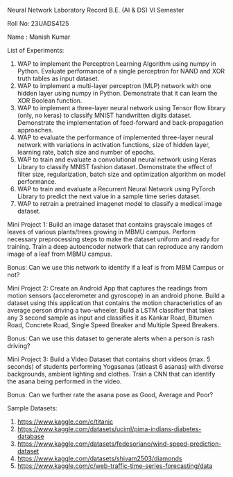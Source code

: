 Neural Network Laboratory Record
B.E. (AI & DS) VI Semester 

Roll No: 23UADS4125

Name : Manish Kumar

List of Experiments:
1.	WAP to implement the Perceptron Learning Algorithm using numpy in Python. Evaluate performance of a single perceptron for NAND and XOR truth tables as input dataset.
2.	WAP to implement a multi-layer perceptron (MLP) network with one hidden layer using numpy in Python. Demonstrate that it can learn the XOR Boolean function.  
3.	WAP to implement a three-layer neural network using Tensor flow library (only, no keras) to classify MNIST handwritten digits dataset. Demonstrate the implementation of feed-forward and back-propagation approaches. 
4.	WAP to evaluate the performance of implemented three-layer neural network with variations in activation functions, size of hidden layer, learning rate, batch size and number of epochs. 
5.	WAP to train and evaluate a convolutional neural network using Keras Library to classify MNIST fashion dataset. Demonstrate the effect of filter size, regularization, batch size and optimization algorithm on model performance. 
6.	WAP to train and evaluate a Recurrent Neural Network using PyTorch Library to predict the next value in a sample time series dataset. 
7.	WAP to retrain a pretrained imagenet model to classify a medical image dataset.
   
Mini Project 1: Build an image dataset that contains grayscale images of leaves of various plants/trees growing in MBMU campus. Perform necessary preprocessing steps to make the dataset uniform and ready for training. Train a deep autoencoder network that can reproduce any random image of a leaf from MBMU campus. 

Bonus: Can we use this network to identify if a leaf is from MBM Campus or not?

Mini Project 2: Create an Android App that captures the readings from motion sensors (accelerometer and gyroscope) in an android phone. Build a dataset using this application that contains the motion characteristics of an average person driving a two-wheeler. Build a LSTM classifier that takes any 3 second sample as input and classifies it as Kankar Road, Bitumen Road, Concrete Road, Single Speed Breaker and Multiple Speed Breakers.

Bonus: Can we use this dataset to generate alerts when a person is rash driving?

Mini Project 3: Build a Video Dataset that contains short videos (max. 5 seconds) of students performing Yogasanas (atleast 6 asanas) with diverse backgrounds, ambient lighting and clothes. Train a CNN that can identify the asana being performed in the video.

Bonus: Can we further rate the asana pose as Good, Average and Poor?

Sample Datasets:
1.	https://www.kaggle.com/c/titanic
2.	https://www.kaggle.com/datasets/uciml/pima-indians-diabetes-database
3.	https://www.kaggle.com/datasets/fedesoriano/wind-speed-prediction-dataset
4.	https://www.kaggle.com/datasets/shivam2503/diamonds
5.	https://www.kaggle.com/c/web-traffic-time-series-forecasting/data

	
